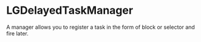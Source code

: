 # LGDelayedTaskManager
A manager allows you to register a task in the form of block or selector and fire later.
